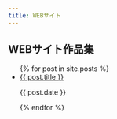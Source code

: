 ```yaml
---
title: WEBサイト
---
```

## WEBサイト作品集
<ul>
  {% for post in site.posts %}
    <li>
      <a href="{{ post.url }}">{{ post.title }}</a>
      <p>{{ post.date }}</p>
    </li>
  {% endfor %}
</ul>